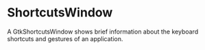 # ShortcutsWindow

A GtkShortcutsWindow shows brief information about the keyboard shortcuts and gestures of an application.
